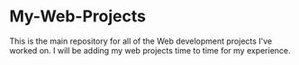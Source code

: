 # My-Web-Projects
This is the main repository for all of the Web development projects I've worked on. I will be adding my web projects time to time for my experience. 
